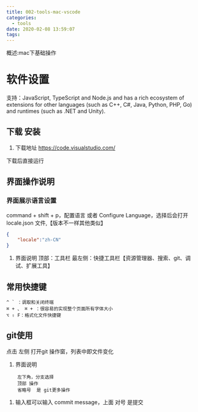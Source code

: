 ```yaml
---
title: 002-tools-mac-vscode
categories:
  - tools
date: 2020-02-08 13:59:07
tags:
---
```


概述:mac下基础操作

<!--more-->
# 软件设置

支持：JavaScript, TypeScript and Node.js and has a rich ecosystem of extensions for other languages (such as C++, C#, Java, Python, PHP, Go) and runtimes (such as .NET and Unity).

## 下载 安装
1. 下载地址
https://code.visualstudio.com/

下载后直接运行

## 界面操作说明

### 界面展示语言设置

command + shift + p，配置语言 或者 Configure Language，选择后会打开 locale.json 文件,【版本不一样其他类似】
``` json
{
	"locale":"zh-CN"
}
```
1. 界面说明
顶部：工具栏
最左侧：快捷工具栏【资源管理器、搜索、git、调试、扩展工具】

## 常用快捷键
```
^ ` ：调取和关闭终端
⌘ + 、 ⌘ + ：很容易的实现整个页面所有字体大小
⌥ ⇧ F：格式化文件快捷键

```

## git使用

点击 左侧 打开git 操作窗，列表中即文件变化
1. 界面说明
```
    左下角，分支选择
    顶部 操作
    省略号  是 git更多操作
```

1. 输入框可以输入 commit message，上面 对号 是提交 





